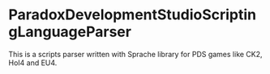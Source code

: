 # ParadoxDevelopmentStudioScriptingLanguageParser
This is a scripts parser written with Sprache library for PDS games like CK2, HoI4 and EU4.
